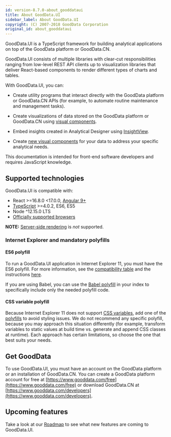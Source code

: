 ```yaml
---
id: version-8.7.0-about_gooddataui
title: About GoodData.UI
sidebar_label: About GoodData.UI
copyright: (C) 2007-2018 GoodData Corporation
original_id: about_gooddataui
---
```


GoodData.UI is a TypeScript framework for building analytical applications on top of the GoodData platform or GoodData.CN.

GoodData.UI consists of multiple libraries with clear-cut responsibilities ranging from low-level REST API clients up to visualization libraries that deliver React-based components to render different types of charts and tables.

With GoodData.UI, you can:

* Create utility programs that interact directly with the GoodData platform or GoodData.CN APIs (for example, to automate routine
  maintenance and management tasks).

* Create visualizations of data stored on the GoodData platform or GoodData.CN using [visual components](10_vis__start_with_visual_components.md).

* Embed insights created in Analytical Designer using [InsightView](10_vis__insight_view.md).

* Create [new visual components](50_custom__create_new_visualization.md) for your data to address your specific analytical needs.

This documentation is intended for front-end software developers and requires JavaScript knowledge.

## Supported technologies

GoodData.UI is compatible with:

* React >=16.8.0 <17.0.0, [Angular 9+](30_tips__use_angular_2.x.md)
* [TypeScript](02_start__api_maturity.md#typescript-type-considerations) >=4.0.2, ES6, ES5
* Node ^12.15.0 LTS
* [Officially supported browsers](https://help.gooddata.com/pages/viewpage.action?pageId=86775029)

**NOTE:** [Server-side rendering](https://github.com/reactjs/redux/blob/master/docs/recipes/ServerRendering.md) is *not* supported.

### Internet Explorer and mandatory polyfills

#### ES6 polyfill

To run a GoodData.UI application in Internet Explorer 11, you must have the ES6 polyfill. For more information, see the [compatibility table](http://kangax.github.io/compat-table/es6/) and the instructions [here](https://github.com/zloirock/core-js).

If you are using Babel, you can use the [Babel polyfill](https://babeljs.io/docs/usage/polyfill/) in your index to specifically include only the needed polyfill code.

#### CSS variable polyfill

Because Internet Explorer 11 does not support [CSS variables](https://developer.mozilla.org/en-US/docs/Web/CSS/var), add one of the [polyfills](https://github.com/search?q=css+variables+polyfill) to avoid styling issues. We do not recommend any specific polyfill, because you may approach this situation differently (for example, transform variables to static values at build time vs. generate and append CSS classes at runtime). Each approach has certain limitations, so choose the one that best suits your needs.

## Get GoodData

To use GoodData.UI, you must have an account on the GoodData platform or an installation of GoodData.CN. You can create a GoodData platform account for free at [https://www.gooddata.com/free](https://www.gooddata.com/free) or download GoodData.CN at [https://www.gooddata.com/developers](https://www.gooddata.com/developers).

## Upcoming features

Take a look at our [Roadmap](01_intro__roadmap.md) to see what new features are coming to GoodData.UI.